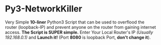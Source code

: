 # Py3-NetworkKiller
Very Simple **10-liner** Python3 Script that can be used to overflood the router (loopback-IP) and prevent
anyone on the router from gaining internet access. **The Script is SUPER simple.** Enter Your Local Router's IP *(Usually 192.168.0.1)* and **Launch it!** (Port **8080** is loopback Port, **don't change it**).
